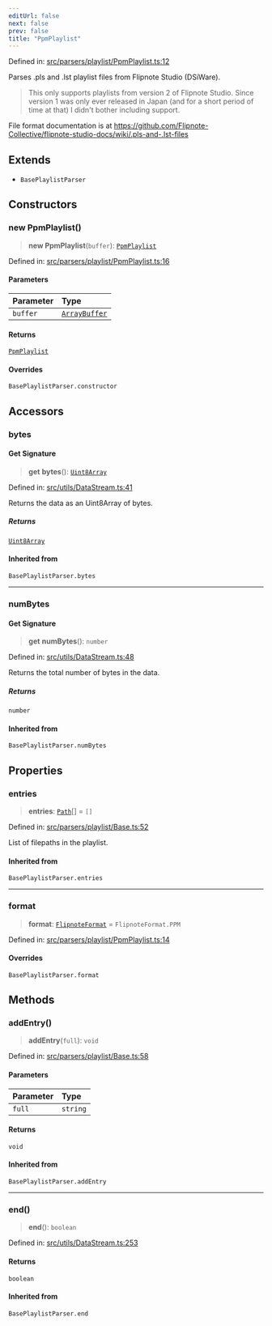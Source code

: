 ```yaml
---
editUrl: false
next: false
prev: false
title: "PpmPlaylist"
---
```


Defined in: [src/parsers/playlist/PpmPlaylist.ts:12](https://github.com/jaames/flipnote.js/blob/24e772733243f115c3848537efabe6ee9020ad63/src/parsers/playlist/PpmPlaylist.ts#L12)

Parses .pls and .lst playlist files from Flipnote Studio (DSiWare).

> This only supports playlists from version 2 of Flipnote Studio.
> Since version 1 was only ever released in Japan (and for a short period of time at that) I didn't bother including support.

File format documentation is at https://github.com/Flipnote-Collective/flipnote-studio-docs/wiki/.pls-and-.lst-files

## Extends

- `BasePlaylistParser`

## Constructors

### new PpmPlaylist()

> **new PpmPlaylist**(`buffer`): [`PpmPlaylist`](/api/namespaces/playlist/classes/ppmplaylist/)

Defined in: [src/parsers/playlist/PpmPlaylist.ts:16](https://github.com/jaames/flipnote.js/blob/24e772733243f115c3848537efabe6ee9020ad63/src/parsers/playlist/PpmPlaylist.ts#L16)

#### Parameters

| Parameter | Type |
| :------ | :------ |
| `buffer` | [`ArrayBuffer`](https://developer.mozilla.org/docs/Web/JavaScript/Reference/Global_Objects/ArrayBuffer) |

#### Returns

[`PpmPlaylist`](/api/namespaces/playlist/classes/ppmplaylist/)

#### Overrides

`BasePlaylistParser.constructor`

## Accessors

### bytes

#### Get Signature

> **get** **bytes**(): [`Uint8Array`](https://developer.mozilla.org/docs/Web/JavaScript/Reference/Global_Objects/Uint8Array)

Defined in: [src/utils/DataStream.ts:41](https://github.com/jaames/flipnote.js/blob/24e772733243f115c3848537efabe6ee9020ad63/src/utils/DataStream.ts#L41)

Returns the data as an Uint8Array of bytes.

##### Returns

[`Uint8Array`](https://developer.mozilla.org/docs/Web/JavaScript/Reference/Global_Objects/Uint8Array)

#### Inherited from

`BasePlaylistParser.bytes`

***

### numBytes

#### Get Signature

> **get** **numBytes**(): `number`

Defined in: [src/utils/DataStream.ts:48](https://github.com/jaames/flipnote.js/blob/24e772733243f115c3848537efabe6ee9020ad63/src/utils/DataStream.ts#L48)

Returns the total number of bytes in the data.

##### Returns

`number`

#### Inherited from

`BasePlaylistParser.numBytes`

## Properties

### entries

> **entries**: [`Path`](/api/namespaces/playlist/interfaces/path/)[] = `[]`

Defined in: [src/parsers/playlist/Base.ts:52](https://github.com/jaames/flipnote.js/blob/24e772733243f115c3848537efabe6ee9020ad63/src/parsers/playlist/Base.ts#L52)

List of filepaths in the playlist.

#### Inherited from

`BasePlaylistParser.entries`

***

### format

> **format**: [`FlipnoteFormat`](/api/enumerations/flipnoteformat/) = `FlipnoteFormat.PPM`

Defined in: [src/parsers/playlist/PpmPlaylist.ts:14](https://github.com/jaames/flipnote.js/blob/24e772733243f115c3848537efabe6ee9020ad63/src/parsers/playlist/PpmPlaylist.ts#L14)

#### Overrides

`BasePlaylistParser.format`

## Methods

### addEntry()

> **addEntry**(`full`): `void`

Defined in: [src/parsers/playlist/Base.ts:58](https://github.com/jaames/flipnote.js/blob/24e772733243f115c3848537efabe6ee9020ad63/src/parsers/playlist/Base.ts#L58)

#### Parameters

| Parameter | Type |
| :------ | :------ |
| `full` | `string` |

#### Returns

`void`

#### Inherited from

`BasePlaylistParser.addEntry`

***

### end()

> **end**(): `boolean`

Defined in: [src/utils/DataStream.ts:253](https://github.com/jaames/flipnote.js/blob/24e772733243f115c3848537efabe6ee9020ad63/src/utils/DataStream.ts#L253)

#### Returns

`boolean`

#### Inherited from

`BasePlaylistParser.end`

